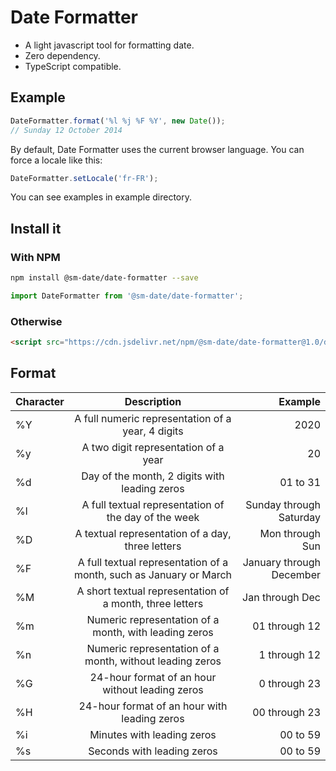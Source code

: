 # Date Formatter

- A light javascript tool for formatting date.
- Zero dependency.
- TypeScript compatible.

## Example 

``` javascript
DateFormatter.format('%l %j %F %Y', new Date());
// Sunday 12 October 2014
```

By default, Date Formatter uses the current browser language. You can force a locale like this:
``` javascript
DateFormatter.setLocale('fr-FR');
```
 
You can see examples in example directory.

## Install it

### With NPM

``` bash
npm install @sm-date/date-formatter --save
```

``` javascript
import DateFormatter from '@sm-date/date-formatter';
```

### Otherwise

``` html
<script src="https://cdn.jsdelivr.net/npm/@sm-date/date-formatter@1.0/dist/date-formatter.js"></script>
```

## Format

| Character     | Description           | Example  |
| ------------- |:-------------:| -----:|
| %Y            | A full numeric representation of a year, 4 digits | 2020 |
| %y             | A two digit representation of a year      |   20 |
| %d             | Day of the month, 2 digits with leading zeros      |    01 to 31 |
| %l | A full textual representation of the day of the week      |    Sunday through Saturday |
| %D | A textual representation of a day, three letters      |    Mon through Sun |
| %F | A full textual representation of a month, such as January or March      |    January through December |
| %M | A short textual representation of a month, three letters      |   Jan through Dec |
| %m | Numeric representation of a month, with leading zeros      |    	01 through 12  |
| %n | Numeric representation of a month, without leading zeros      |    	1 through 12  |
| %G |  	24-hour format of an hour without leading zeros      |    	0 through 23  |
| %H |  	24-hour format of an hour with leading zeros      |    	00 through 23  |
| %i |  	Minutes with leading zeros     |    	00 to 59  |
| %s |  	Seconds with leading zeros     |    	00 to 59  |